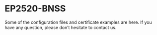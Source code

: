 # EP2520-BNSS

Some of the configuration files and certificate examples are here. If you have any question, please don’t hesitate to contact us.